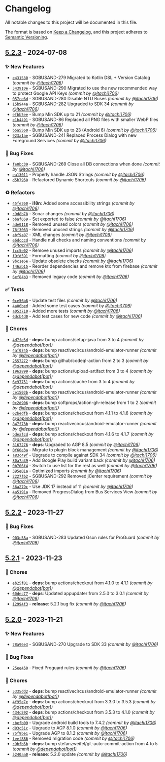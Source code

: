 # Changelog
All notable changes to this project will be documented in this file.

The format is based on [Keep a Changelog](https://keepachangelog.com/en/1.0.0/),
and this project adheres to [Semantic Versioning](https://semver.org/spec/v2.0.0.html).

## [5.2.3] - 2024-07-08
### :sparkles: New Features
- [`e431530`](https://github.com/itachi1706/SingBuses/commit/e431530a107b6a813303f1eafd5896c69610f204) - SGBUSAND-279 Migrated to Kotlin DSL + Version Catalog *(commit by [@itachi1706](https://github.com/itachi1706))*
- [`543910e`](https://github.com/itachi1706/SingBuses/commit/543910ee40af87cc871f4199d1cbb84220b9b058) - SGBUSAND-290 Migrated to use the new recommended way to protect Google API Keys *(commit by [@itachi1706](https://github.com/itachi1706))*
- [`057ce6d`](https://github.com/itachi1706/SingBuses/commit/057ce6dd6f4881eb9ea2813ca48005902176f396) - SGBUSAND-280 Disable NTU Buses *(commit by [@itachi1706](https://github.com/itachi1706))*
- [`15b944a`](https://github.com/itachi1706/SingBuses/commit/15b944a177b06d3637aa21d8ebae6ac68fe5262d) - SGBUSAND-282 Upgraded to SDK 34 *(commit by [@itachi1706](https://github.com/itachi1706))*
- [`efbb5ee`](https://github.com/itachi1706/SingBuses/commit/efbb5ee116e8afbf500ccd87c5f2d2271d079799) - Bump Min SDK up to 21 *(commit by [@itachi1706](https://github.com/itachi1706))*
- [`e1b4491`](https://github.com/itachi1706/SingBuses/commit/e1b4491e22beb70c7c94e0ebc8efcb2d95b3824d) - SGBUSAND-86 Replaced all PNG files with smaller WebP files *(commit by [@itachi1706](https://github.com/itachi1706))*
- [`b5a5560`](https://github.com/itachi1706/SingBuses/commit/b5a5560d4b2d01925ea47204ea912d273da71aee) - Bump Min SDK up to 23 (Android 6) *(commit by [@itachi1706](https://github.com/itachi1706))*
- [`923a1ae`](https://github.com/itachi1706/SingBuses/commit/923a1aeb173039e8683598bd9a371d6a584b20f8) - SGBUSAND-241 Replaced Process Dialog with new Foreground Services *(commit by [@itachi1706](https://github.com/itachi1706))*

### :bug: Bug Fixes
- [`fe0bc39`](https://github.com/itachi1706/SingBuses/commit/fe0bc39e40c007e392e79eab025df427fbde0762) - SGBUSAND-269 Close all DB connections when done *(commit by [@itachi1706](https://github.com/itachi1706))*
- [`ea13011`](https://github.com/itachi1706/SingBuses/commit/ea13011b97e2f6c4109e091b2837b7121edff2d4) - Properly handle JSON Strings *(commit by [@itachi1706](https://github.com/itachi1706))*
- [`d5b7950`](https://github.com/itachi1706/SingBuses/commit/d5b7950b41d553c0f599dffd3ca60b9fadf8d6ac) - Refactored Dynamic Shortcuts *(commit by [@itachi1706](https://github.com/itachi1706))*

### :recycle: Refactors
- [`45fe360`](https://github.com/itachi1706/SingBuses/commit/45fe360d8a268bea53cffbfa38e51c45dea44a4a) - **i18n**: Added some accessibility strings *(commit by [@itachi1706](https://github.com/itachi1706))*
- [`c9d8b78`](https://github.com/itachi1706/SingBuses/commit/c9d8b78b00ed6798b5f26323b96545d43e4f9fee) - Sonar changes *(commit by [@itachi1706](https://github.com/itachi1706))*
- [`bbaf659`](https://github.com/itachi1706/SingBuses/commit/bbaf6592485bd1b722cc7d27f11553cc1d70cc4f) - Set exported to false *(commit by [@itachi1706](https://github.com/itachi1706))*
- [`ade0118`](https://github.com/itachi1706/SingBuses/commit/ade011889cebd993369c79b836118fb00e33b237) - Removed unused colors *(commit by [@itachi1706](https://github.com/itachi1706))*
- [`76f3063`](https://github.com/itachi1706/SingBuses/commit/76f30637c2bdaf7a0fbadff0854c833f7d2a92e5) - Removed unused strings *(commit by [@itachi1706](https://github.com/itachi1706))*
- [`abf9a87`](https://github.com/itachi1706/SingBuses/commit/abf9a87514a29e5eba3f00a9a8e4168d95aa5f7a) - XML changes *(commit by [@itachi1706](https://github.com/itachi1706))*
- [`e6dcccd`](https://github.com/itachi1706/SingBuses/commit/e6dcccd1b06fd7947f9d14e0227480336a6885a7) - Handle null checks and naming conventions *(commit by [@itachi1706](https://github.com/itachi1706))*
- [`fcc5e02`](https://github.com/itachi1706/SingBuses/commit/fcc5e02bf2fd6013da0de4cf3bf78917e9e19730) - Remove unused imports *(commit by [@itachi1706](https://github.com/itachi1706))*
- [`f9fd591`](https://github.com/itachi1706/SingBuses/commit/f9fd59188c23acee123973341c44c43633336be4) - Formatting *(commit by [@itachi1706](https://github.com/itachi1706))*
- [`9bc1e6e`](https://github.com/itachi1706/SingBuses/commit/9bc1e6e6bdc610e8082521f95411b9761d251db2) - Update obsolete checks *(commit by [@itachi1706](https://github.com/itachi1706))*
- [`f46ab15`](https://github.com/itachi1706/SingBuses/commit/f46ab1551d3210714993caf1778602777e1fe28d) - Reorder dependencies and remove ktx from firebase *(commit by [@itachi1706](https://github.com/itachi1706))*
- [`6ef84b3`](https://github.com/itachi1706/SingBuses/commit/6ef84b3176494d77744c3e6ebaef9041bb586961) - Removed legacy code *(commit by [@itachi1706](https://github.com/itachi1706))*

### :white_check_mark: Tests
- [`0ce56b8`](https://github.com/itachi1706/SingBuses/commit/0ce56b83f733088a44728f328cf2422a1f4780d5) - Update test files *(commit by [@itachi1706](https://github.com/itachi1706))*
- [`4a06bed`](https://github.com/itachi1706/SingBuses/commit/4a06beda3f8144e46c7e6fc6d9ba3d54c66fe89f) - Added some test cases *(commit by [@itachi1706](https://github.com/itachi1706))*
- [`a053710`](https://github.com/itachi1706/SingBuses/commit/a053710f858a480c4f9c25033d21346b69ef79cc) - Added more tests *(commit by [@itachi1706](https://github.com/itachi1706))*
- [`6dcb4d0`](https://github.com/itachi1706/SingBuses/commit/6dcb4d01a60690472dc9ad58b901459262060bac) - Add test cases for new code *(commit by [@itachi1706](https://github.com/itachi1706))*

### :wrench: Chores
- [`4d7fe5d`](https://github.com/itachi1706/SingBuses/commit/4d7fe5d6f5fde4f18d89f62ed3b528b18ea10d70) - **deps**: bump actions/setup-java from 3 to 4 *(commit by [@dependabot[bot]](https://github.com/apps/dependabot))*
- [`4af0745`](https://github.com/itachi1706/SingBuses/commit/4af0745324f67510f25c038cec13a3a299a588dd) - **deps**: bump reactivecircus/android-emulator-runner *(commit by [@dependabot[bot]](https://github.com/apps/dependabot))*
- [`2557272`](https://github.com/itachi1706/SingBuses/commit/25572726b3ee0f3a613d89d6bd1410bcbcbc6fee) - **deps**: bump github/codeql-action from 2 to 3 *(commit by [@dependabot[bot]](https://github.com/apps/dependabot))*
- [`1962899`](https://github.com/itachi1706/SingBuses/commit/1962899fb3d3aa025eb4b323bfd01e43808830bb) - **deps**: bump actions/upload-artifact from 3 to 4 *(commit by [@dependabot[bot]](https://github.com/apps/dependabot))*
- [`6e97751`](https://github.com/itachi1706/SingBuses/commit/6e97751c527cbc6ed75e15895e0eedb8da760956) - **deps**: bump actions/cache from 3 to 4 *(commit by [@dependabot[bot]](https://github.com/apps/dependabot))*
- [`ce1503b`](https://github.com/itachi1706/SingBuses/commit/ce1503b08445181b6441a19649f570fb0c7f06ac) - **deps**: bump reactivecircus/android-emulator-runner *(commit by [@dependabot[bot]](https://github.com/apps/dependabot))*
- [`0c2d906`](https://github.com/itachi1706/SingBuses/commit/0c2d90627574e58d39dfca61098804665bb8994f) - **deps**: bump softprops/action-gh-release from 1 to 2 *(commit by [@dependabot[bot]](https://github.com/apps/dependabot))*
- [`62bedfb`](https://github.com/itachi1706/SingBuses/commit/62bedfbfe16740bd4d4565693e8ccfc2bffece63) - **deps**: bump actions/checkout from 4.1.1 to 4.1.6 *(commit by [@dependabot[bot]](https://github.com/apps/dependabot))*
- [`847f73b`](https://github.com/itachi1706/SingBuses/commit/847f73b592d423a4d9b451bbf52ee3ee00cdb04f) - **deps**: bump reactivecircus/android-emulator-runner *(commit by [@dependabot[bot]](https://github.com/apps/dependabot))*
- [`bdeafcd`](https://github.com/itachi1706/SingBuses/commit/bdeafcd367d8221fb74deb2d342317f586d6fa57) - **deps**: bump actions/checkout from 4.1.6 to 4.1.7 *(commit by [@dependabot[bot]](https://github.com/apps/dependabot))*
- [`3167276`](https://github.com/itachi1706/SingBuses/commit/31672762f8b63fcad55bc8c1343d2f5ae115b94e) - **deps**: Upgraded to AGP 8.5 *(commit by [@itachi1706](https://github.com/itachi1706))*
- [`0f60e3a`](https://github.com/itachi1706/SingBuses/commit/0f60e3a6ad40bccb2040c1a193bd9598094e0609) - Migrate to plugin block management *(commit by [@itachi1706](https://github.com/itachi1706))*
- [`a83c49f`](https://github.com/itachi1706/SingBuses/commit/a83c49fafa80770379f1a4759c34d44261ffbedf) - Upgrade to compile against SDK 34 *(commit by [@itachi1706](https://github.com/itachi1706))*
- [`80a7a39`](https://github.com/itachi1706/SingBuses/commit/80a7a3944544e9780fb1fd771d81bfeac80d4f53) - Add Google Play build variant back *(commit by [@itachi1706](https://github.com/itachi1706))*
- [`0b706f4`](https://github.com/itachi1706/SingBuses/commit/0b706f4a72ec71604a9e7648076f2d6d416d2659) - Switch to use list for the rest as well *(commit by [@itachi1706](https://github.com/itachi1706))*
- [`395e01a`](https://github.com/itachi1706/SingBuses/commit/395e01ac829e042db83ecb39900ab2456800ffbb) - Optimized imports *(commit by [@itachi1706](https://github.com/itachi1706))*
- [`2227f62`](https://github.com/itachi1706/SingBuses/commit/2227f622d43ff66e4523e723b6654324fcdae228) - SGBUSAND-292 Removed jCenter requirement *(commit by [@itachi1706](https://github.com/itachi1706))*
- [`56a279c`](https://github.com/itachi1706/SingBuses/commit/56a279c5d6151083666cfafac7425cb5d31b0323) - Use JDK 17 instead of 11 *(commit by [@itachi1706](https://github.com/itachi1706))*
- [`4a5191a`](https://github.com/itachi1706/SingBuses/commit/4a5191a8a9137e57904f0f062b3d3f82b669f327) - Removed ProgressDialog from Bus Services View *(commit by [@itachi1706](https://github.com/itachi1706))*


## [5.2.2] - 2023-11-27
### :bug: Bug Fixes
- [`903c58a`](https://github.com/itachi1706/SingBuses/commit/903c58a56463dbc4314abb1315b1c512ed920363) - SGBUSAND-283 Updated Gson rules for ProGuard *(commit by [@itachi1706](https://github.com/itachi1706))*


## [5.2.1] - 2023-11-23
### :wrench: Chores
- [`eb25f81`](https://github.com/itachi1706/SingBuses/commit/eb25f812ed4830b6ca63dbfed3e5edc2c758f0cc) - **deps**: bump actions/checkout from 4.1.0 to 4.1.1 *(commit by [@dependabot[bot]](https://github.com/apps/dependabot))*
- [`60dec77`](https://github.com/itachi1706/SingBuses/commit/60dec775b4915906b1c5374c7fcb2471d07ecac5) - **deps**: Updated appupdater from 2.5.0 to 3.0.1 *(commit by [@itachi1706](https://github.com/itachi1706))*
- [`12994f3`](https://github.com/itachi1706/SingBuses/commit/12994f3297bf1f00477245e1f77b562907e78dc9) - **release**: 5.2.1 bug fix *(commit by [@itachi1706](https://github.com/itachi1706))*


## [5.2.0] - 2023-11-21
### :sparkles: New Features
- [`28a96e3`](https://github.com/itachi1706/SingBuses/commit/28a96e3d89be8fd236ea32af03a054df3b572d49) - SGBUSAND-270 Upgrade to SDK 33 *(commit by [@itachi1706](https://github.com/itachi1706))*

### :bug: Bug Fixes
- [`25ee450`](https://github.com/itachi1706/SingBuses/commit/25ee450e36c4024aab2cae929b5afd0c9d979779) - Fixed Proguard rules *(commit by [@itachi1706](https://github.com/itachi1706))*

### :wrench: Chores
- [`5335dd2`](https://github.com/itachi1706/SingBuses/commit/5335dd26bd48a7448029db1d54b6510991f79e7f) - **deps**: bump reactivecircus/android-emulator-runner *(commit by [@dependabot[bot]](https://github.com/apps/dependabot))*
- [`4f95e7e`](https://github.com/itachi1706/SingBuses/commit/4f95e7e10f6e7c0156de6014a8a72ea90baf6c14) - **deps**: bump actions/checkout from 3.3.0 to 3.5.3 *(commit by [@dependabot[bot]](https://github.com/apps/dependabot))*
- [`434c592`](https://github.com/itachi1706/SingBuses/commit/434c592ac75b40ccaee66c3a7d3073a204358907) - **deps**: bump actions/checkout from 3.5.3 to 4.1.0 *(commit by [@dependabot[bot]](https://github.com/apps/dependabot))*
- [`cbefb09`](https://github.com/itachi1706/SingBuses/commit/cbefb0989f0d85c5af697f3fb25479ab5124f29b) - Upgrade android build tools to 7.4.2 *(commit by [@itachi1706](https://github.com/itachi1706))*
- [`d83c51c`](https://github.com/itachi1706/SingBuses/commit/d83c51cb52bd367d1d8a52695c3a75d06e1a5c7a) - Upgrade to AGP 8.1.0 *(commit by [@itachi1706](https://github.com/itachi1706))*
- [`75f9be1`](https://github.com/itachi1706/SingBuses/commit/75f9be10c7379435ccb5bbdf02dcb26fa0ada90d) - Upgrade AGP to 8.1.2 *(commit by [@itachi1706](https://github.com/itachi1706))*
- [`feef886`](https://github.com/itachi1706/SingBuses/commit/feef886c8f59b04dd1f5b1ab0626f9a23fc66bcc) - Removed migration code *(commit by [@itachi1706](https://github.com/itachi1706))*
- [`c9bfb5b`](https://github.com/itachi1706/SingBuses/commit/c9bfb5b3d675e55cc9fcfd2599d6d1998694c0f8) - **deps**: bump stefanzweifel/git-auto-commit-action from 4 to 5 *(commit by [@dependabot[bot]](https://github.com/apps/dependabot))*
- [`5240aa0`](https://github.com/itachi1706/SingBuses/commit/5240aa0048c580814b0c340fde7d96d4a7a0f3f3) - **release**: 5.2.0 update *(commit by [@itachi1706](https://github.com/itachi1706))*


[5.2.0]: https://github.com/itachi1706/SingBuses/compare/5.1.0...5.2.0
[5.2.1]: https://github.com/itachi1706/SingBuses/compare/5.2.0...5.2.1
[5.2.2]: https://github.com/itachi1706/SingBuses/compare/5.2.1...5.2.2
[5.2.3]: https://github.com/itachi1706/SingBuses/compare/5.2.2...5.2.3
